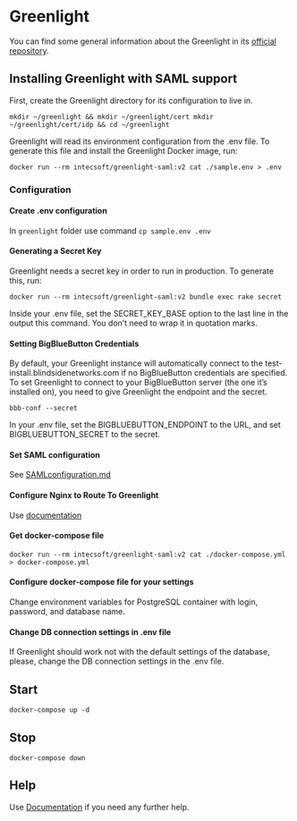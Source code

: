 # Greenlight

You can find some general information about the Greenlight in its [official repository](https://github.com/bigbluebutton/greenlight).

## Installing Greenlight with SAML support
First, create the Greenlight directory for its configuration to live in.

`mkdir ~/greenlight && mkdir ~/greenlight/cert mkdir ~/greenlight/cert/idp && cd ~/greenlight`

Greenlight will read its environment configuration from the .env file. To generate this file and install the Greenlight Docker image, run:

`docker run --rm intecsoft/greenlight-saml:v2 cat ./sample.env > .env`
  
### Configuration

#### Create .env configuration
In `greenlight` folder use command `cp sample.env .env`

#### Generating a Secret Key
Greenlight needs a secret key in order to run in production. To generate this, run:

`docker run --rm intecsoft/greenlight-saml:v2 bundle exec rake secret`

Inside your .env file, set the SECRET_KEY_BASE option to the last line in the output this command. You don’t need to wrap it in quotation marks.

#### Setting BigBlueButton Credentials
By default, your Greenlight instance will automatically connect to the test-install.blindsidenetworks.com if no BigBlueButton credentials are specified. To set Greenlight to connect to your BigBlueButton server (the one it’s installed on), you need to give Greenlight the endpoint and the secret. 

`bbb-conf --secret`

In your .env file, set the BIGBLUEBUTTON_ENDPOINT to the URL, and set BIGBLUEBUTTON_SECRET to the secret.

#### Set SAML configuration
See [SAMLconfiguration.md](https://github.com/intecsoft/greenlight/blob/master/SAMLconfiguration.md) 

#### Configure Nginx to Route To Greenlight
Use [documentation](https://docs.bigbluebutton.org/greenlight/gl-customize.html#4-configure-nginx-to-route-to-greenlight) 

#### Get docker-compose file
`docker run --rm intecsoft/greenlight-saml:v2 cat ./docker-compose.yml > docker-compose.yml`

#### Configure docker-compose file for your settings
Change environment variables for PostgreSQL container with login, password, and database name.

#### Change DB connection settings in .env file
If Greenlight should work not with the default settings of the database, please, change the DB connection settings in the .env file.

## Start
`docker-compose up -d`

## Stop
`docker-compose down`

## Help
Use [Documentation](https://docs.bigbluebutton.org/greenlight/gl-customize.html) if you need any further help.
